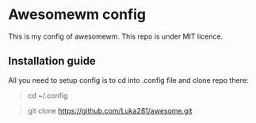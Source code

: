 # Awesomewm config

This is my config of awesomewm. This repo is under MIT licence.

## Installation guide

All you need to setup config is to cd into .config file and clone repo there:

> cd ~/.config

> git clone https://github.com/Luka281/awesome.git

